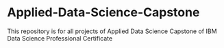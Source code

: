 # Applied-Data-Science-Capstone
This repository is for all projects of Applied Data Science Capstone of IBM Data Science Professional Certificate
